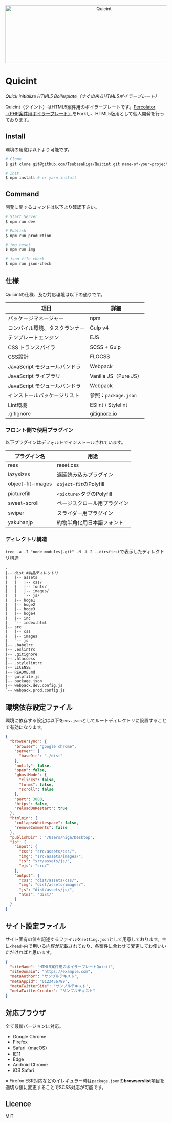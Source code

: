 <div align="center">
  <img src="https://user-images.githubusercontent.com/33184716/67154026-5feeaa80-f32f-11e9-811b-f3ac13c972ed.png" width="600" height="180" alt="Quicint">
</div>

# Quicint
*Quick initialize HTML5 Boilerplate（すぐ出来るHTML5ボイラープレート）*

Quicint（クイント）はHTML5案件用のボイラープレートです。[Percolator（PHP案件用ボイラープレート）](https://github.com/TsubasaHiga/Percolator)をForkし、HTML5版用として個人開発を行っております。

## Install

環境の用意は以下より可能です。

``` bash
# Clone
$ git clone git@github.com/TsubasaHiga/Quicint.git name-of-your-project

# Init
$ npm install # or yarn install
```

## Command

開発に関するコマンドは以下より確認下さい。

``` bash
# Start Server
$ npm run dev

# Publish
$ npm run production

# img reset
$ npm run img

# json file check
$ npm run json-check
```

## 仕様

Quicintの仕様、及び対応環境は以下の通りです。

| 項目 | 詳細 |
| --- | --- |
| パッケージマネージャー | npm |
| コンパイル環境、タスクランナー | Gulp v4 |
| テンプレートエンジン | EJS |
| CSS トランスパイラ | SCSS + Gulp |
| CSS設計 | FLOCSS |
| JavaScript モジュールバンドラ | Webpack |
| JavaScript ライブラリ | Vanilla JS（Pure JS） |
| JavaScript モジュールバンドラ | Webpack |
| インストールパッケージリスト | 参照：`package.json` |
| Lint環境 | ESlint / Stylelint |
| .gitignore | [gitignore.io](https://www.gitignore.io/api/node,macos,windows) |

### フロント側で使用プラグイン

以下プラグインはデフォルトでインストールされています。

| プラグイン名 | 用途 |
| --- | --- |
| ress | reset.css |
| lazysizes | 遅延読み込みプラグイン |
| object-fit-images | `object-fit`のPolyfill |
| picturefill | `<picture>`タグのPolyfill |
| sweet-scroll | ページスクロール用プラグイン |
| swiper | スライダー用プラグイン |
| yakuhanjp | 約物半角化用日本語フォント |

### ディレクトリ構造

`tree -a -I "node_modules|.git" -N -L 2 --dirsfirst`で表示したディレクトリ構造

```
.
|-- dist #納品ディレクトリ
|   |-- assets
|   |   |-- css/
|   |   |-- fonts/
|   |   |-- images/
|   |   `-- js/
|   |-- hoge1
|   |-- hoge2
|   |-- hoge3
|   |-- hoge4
|   |-- inc
|   `-- index.html
|-- src
|   |-- css
|   |-- images
|   `-- js
|-- .babelrc
|-- .eslintrc
|-- .gitignore
|-- .htaccess
|-- .stylelintrc
|-- LICENSE
|-- README.md
|-- gulpfile.js
|-- package.json
|-- webpack.dev.config.js
`-- webpack.prod.config.js
```

## 環境依存設定ファイル

環境に依存する設定は以下を`env.json`としてルートディレクトリに設置することで有効になります。

``` json
{
  "browsersync": {
    "browser": "google chrome",
    "server": {
      "baseDir": "./dist"
    },
    "notify": false,
    "open": false,
    "ghostMode": {
      "clicks": false,
      "forms": false,
      "scroll": false
    },
    "port": 3000,
    "https": false,
    "reloadOnRestart": true
  },
  "htmlmin": {
    "collapseWhitespace": false,
    "removeComments": false
  },
  "publishDir" : "/Users/higa/Desktop",
  "io": {
    "input": {
      "css": "src/assets/css/",
      "img": "src/assets/images/",
      "js": "src/assets/js/",
      "ejs": "src/"
    },
    "output": {
      "css": "dist/assets/css/",
      "img": "dist/assets/images/",
      "js": "dist/assets/js/",
      "html": "dist/"
    }
  }
}
```

## サイト設定ファイル

サイト固有の値を記述するファイルを`setting.json`として用意しております。主に`<head>`内で用いる内容が記載されており、各案件に合わせて変更してお使いいただければと思います。

``` json
{
  "siteName": "HTML5案件用のボイラープレートQuicit",
  "siteDomain": "https://example.com",
  "metaAuthor": "サンプルテキスト",
  "metaAppid": "0123456789",
  "metaTwitterSite": "サンプルテキスト",
  "metaTwitterCreator": "サンプルテキスト"
}

```

## 対応ブラウザ

全て最新バージョンに対応。

- Google Chrome
- Firefox
- Safari（macOS）
- IE11
- Edge
- Android Chrome
- iOS Safari

※ Firefox ESR対応などのイレギュラー時は`package.json`の**browserslist**項目を適切な値に変更することでSCSS対応が可能です。

## Licence

MIT
